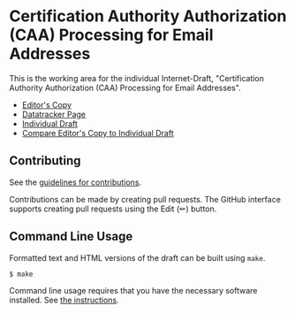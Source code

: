 # Certification Authority Authorization (CAA) Processing for Email Addresses

This is the working area for the individual Internet-Draft, "Certification Authority Authorization (CAA) Processing for Email Addresses".

* [Editor's Copy](https://CBonnell.github.io/caa-issuemail/#go.draft-bonnell-caa-issuemail.html)
* [Datatracker Page](https://datatracker.ietf.org/doc/draft-bonnell-caa-issuemail)
* [Individual Draft](https://datatracker.ietf.org/doc/html/draft-bonnell-caa-issuemail)
* [Compare Editor's Copy to Individual Draft](https://CBonnell.github.io/caa-issuemail/#go.draft-bonnell-caa-issuemail.diff)


## Contributing

See the
[guidelines for contributions](https://github.com/CBonnell/caa-issuemail/blob/main/CONTRIBUTING.md).

Contributions can be made by creating pull requests.
The GitHub interface supports creating pull requests using the Edit (✏) button.


## Command Line Usage

Formatted text and HTML versions of the draft can be built using `make`.

```sh
$ make
```

Command line usage requires that you have the necessary software installed.  See
[the instructions](https://github.com/martinthomson/i-d-template/blob/main/doc/SETUP.md).

